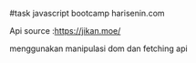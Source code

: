 #task javascript bootcamp harisenin.com

Api source :https://jikan.moe/

menggunakan manipulasi dom dan fetching api
